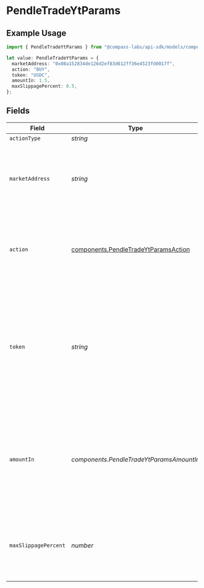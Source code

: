# PendleTradeYtParams

## Example Usage

```typescript
import { PendleTradeYtParams } from "@compass-labs/api-sdk/models/components";

let value: PendleTradeYtParams = {
  marketAddress: "0x08a152834de126d2ef83d612ff36e4523fd0017f",
  action: "BUY",
  token: "USDC",
  amountIn: 1.5,
  maxSlippagePercent: 0.5,
};
```

## Fields

| Field                                                                                                                                                                            | Type                                                                                                                                                                             | Required                                                                                                                                                                         | Description                                                                                                                                                                      | Example                                                                                                                                                                          |
| -------------------------------------------------------------------------------------------------------------------------------------------------------------------------------- | -------------------------------------------------------------------------------------------------------------------------------------------------------------------------------- | -------------------------------------------------------------------------------------------------------------------------------------------------------------------------------- | -------------------------------------------------------------------------------------------------------------------------------------------------------------------------------- | -------------------------------------------------------------------------------------------------------------------------------------------------------------------------------- |
| `actionType`                                                                                                                                                                     | *string*                                                                                                                                                                         | :heavy_minus_sign:                                                                                                                                                               | N/A                                                                                                                                                                              |                                                                                                                                                                                  |
| `marketAddress`                                                                                                                                                                  | *string*                                                                                                                                                                         | :heavy_check_mark:                                                                                                                                                               | The address of the market identifying which Yield Token (YT) you would like to trade.                                                                                            | 0x08a152834de126d2ef83d612ff36e4523fd0017f                                                                                                                                       |
| `action`                                                                                                                                                                         | [components.PendleTradeYtParamsAction](../../models/components/pendletradeytparamsaction.md)                                                                                     | :heavy_check_mark:                                                                                                                                                               | Specifies the direction of the YT trade. Valid values are `BUY` (to buy YT) or `SELL` (to sell YT).                                                                              | BUY                                                                                                                                                                              |
| `token`                                                                                                                                                                          | *string*                                                                                                                                                                         | :heavy_check_mark:                                                                                                                                                               | TThe symbol or address of the token to trade YT with. For `action` set to `BUY`, this is the token to buy YT with. For `action` set to `SELL`, this is the token to sell YT for. | USDC                                                                                                                                                                             |
| `amountIn`                                                                                                                                                                       | *components.PendleTradeYtParamsAmountIn*                                                                                                                                         | :heavy_check_mark:                                                                                                                                                               | For `action` set to `BUY`, this is the amount in of `token` to buy YT with. For `action` set to `SELL`, this is the amount in of YT to sell for `token`.                         | 1.5                                                                                                                                                                              |
| `maxSlippagePercent`                                                                                                                                                             | *number*                                                                                                                                                                         | :heavy_check_mark:                                                                                                                                                               | The maximum slippage allowed in percent. e.g. `1` means `1%` slippage allowed.                                                                                                   | 0.5                                                                                                                                                                              |